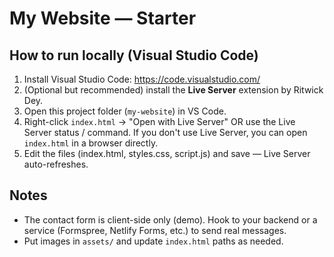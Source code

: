# My Website — Starter

## How to run locally (Visual Studio Code)
1. Install Visual Studio Code: https://code.visualstudio.com/
2. (Optional but recommended) install the **Live Server** extension by Ritwick Dey.
3. Open this project folder (`my-website`) in VS Code.
4. Right-click `index.html` -> "Open with Live Server" OR use the Live Server status / command. If you don't use Live Server, you can open `index.html` in a browser directly.
5. Edit the files (index.html, styles.css, script.js) and save — Live Server auto-refreshes.

## Notes
- The contact form is client-side only (demo). Hook to your backend or a service (Formspree, Netlify Forms, etc.) to send real messages.
- Put images in `assets/` and update `index.html` paths as needed.
